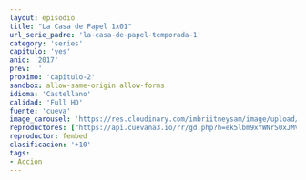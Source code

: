 ```yaml
---
layout: episodio
title: "La Casa de Papel 1x01"
url_serie_padre: 'la-casa-de-papel-temporada-1'
category: 'series'
capitulo: 'yes'
anio: '2017'
prev: ''
proximo: 'capitulo-2'
sandbox: allow-same-origin allow-forms
idioma: 'Castellano'
calidad: 'Full HD'
fuente: 'cueva'
image_carousel: 'https://res.cloudinary.com/imbriitneysam/image/upload/v1546638640/casa-papel-1-poster-min.jpg'
reproductores: ["https://api.cuevana3.io/rr/gd.php?h=ek5lbm9xYWNrS0xJMVp5b21KREk0dFBLbjVkaHhkRGdrOG1jbnBpUnhhS1ZzNEdFbzd5c3g5eXZvbmVWcGN6aDJ0cUlpcGFYdDhLNTNHT2ZxcmJZeE11U3FadVkyUT09"]
reproductor: fembed
clasificacion: '+10'
tags:
- Accion
---
```












